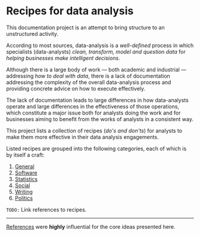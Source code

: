 # Recipes for data analysis

This documentation project is an attempt to bring structure to an unstructured activity.

According to most sources, data-analysis is a _well-defined_ process in which specialists (data-analysts) *clean, transform, model and question data* for *helping businesses make intelligent decisions*.

Although there is a large body of work — both academic and industrial — addressing *how to deal with data*, there is a lack of documentation addressing the complexity of the overall data-analysis process and providing concrete advice on how to execute effectively.

The lack of documentation leads to large differences in how data-analysts operate and large differences in the effectiveness of those operations, which constitute a major issue both for analysts doing the work and for businesses aiming to benefit from the works of analysts in a consistent way.

This project lists a collection of recipes (*do's and don'ts*) for analysts to make them more effective in their data analysis engagements.

Listed recipes are grouped into the following categories, each of which is by itself a craft:
1. [General](https://github.com/srctaha/recipes-for-data-analysis/blob/master/general.md)
1. [Software](https://github.com/srctaha/recipes-for-data-analysis/blob/master/software.md)
1. [Statistics](https://github.com/srctaha/recipes-for-data-analysis/blob/master/statistics.md)
1. [Social](https://github.com/srctaha/recipes-for-data-analysis/blob/master/social.md)
1. [Writing](https://github.com/srctaha/recipes-for-data-analysis/blob/master/writing.md)
1. [Politics](https://github.com/srctaha/recipes-for-data-analysis/blob/master/politics.md)

`TODO:` Link references to recipes.

---

[References](https://github.com/srctaha/recipes-for-data-analysis/blob/master/references.md) were **highly** influential for the core ideas presented here.

